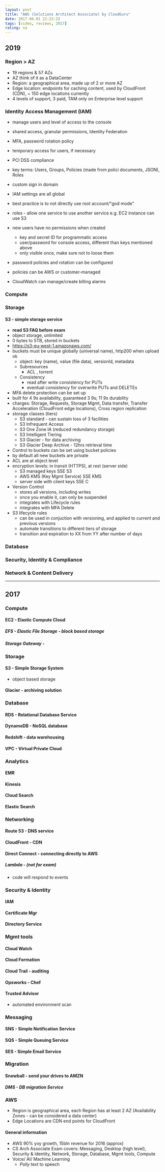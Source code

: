 ```yaml
---
layout: post
title: "AWS (Solutions Architect Associate) by CloudGuru"
date: 2017-06-01 22:22:22
tags: [video, reviews, 2017]
rating: na
---
```


## 2019
### Region > AZ
- 19 regions & 57 AZs
- AZ think of it as a DataCenter
- Region: a geographical area, made up of 2 or more AZ
- Edge location: endpoints for caching content, used by CloudFront (CDN), ~ 150 edge locations currently
- 4 levels of support, 3 paid, TAM only on Enterprise level support

### Identity Access Management (IAM)
- manage users and level of access to the console
- shared access, granular permissions, Identity Federation
- MFA, password rotation policy
- temporary access for users, if necessary
- PCI DSS compliance
- key terms: Users, Groups, Policies (made from polici documents, JSON), Roles
- custom sign in domain
- IAM settings are all global
- best practice is to not directly use root account/"god mode"
- roles - allow one  service to use another service e.g. EC2 instance can use S3
- new users have no permissions when created 
  - key and secret ID for programmatic access
  - user/password for console access, different than keys mentioned above
  - only visible once, make sure not to loose them
- password policies and rotation can be configured
- policies can be AWS or customer-managed

- CloudWatch can manage/create billing alarms

### Compute

### Storage
####  S3 - simple storage service
- **read S3 FAQ before exam**
- object storage, unlimited
- 0 bytes to 5TB, stored in buckets
- https://s3-eu-west-1.amazonaws.com/<bucketname>
- buckets must be unique globally (universal name), http200 when upload ok
  - object: key (name), value (file data), versionId, metadata
  - Subresources
    - ACL , torrent
  - Consistency
    - read after write consistency for PUTs
    - eventual consistency for overwrite PUTs and DELETEs
- MFA delete protection can be set up
- built for 4 9s availability, guaranteed 3 9s; 11 9s durability
- charges: Storage, Requests, Storage Mgmt, Data transfer, Transfer Acceleration (CloudFront edge locations), Cross region replication
- storage classes (tiers)
  - S3 standard - can sustain loss of 3 facilities
  - S3 Infrequent Access
  - S3 One Zone IA (reduced redundancy storage)
  - S3 Intelligent Tiering
  - S3 Glacier - for data archiving
  - S3 Glacier Deep Archive - 12hrs retrieval time
- Control to buckets can be set using bucket policies 
- by default all new buckets are private
- ACL are at object level
- encryption levels: in transit (HTTPS), at rest (server side)
  - S3 managed keys SSE S3
  - AWS KMS (Key Mgmt Service) SSE KMS
  - server side with client keys SSE C
- Version Control
  - stores all versions, including writes
  - once you enable it, can only be suspended
  - integrates with Lifecycle rules
  - integrates with MFA Delete
- S3 lifecycle rules
  - can be used in conjuction with versioning, and applied to current and previous versions
  - automate transitions to different tiers of storage
  - transition and expiration to XX from YY after number of days
### Database
### Security, Identity & Compliance
### Network & Content Delivery

---

## 2017

### Compute
#### EC2 - Elastic Compute Cloud
##### EFS - Elastic File Storage - block based storage
##### Storage Gateway -

### Storage
#### S3 - Simple Storage System
- object based storage
#### Glacier - archiving solution

### Database
#### RDS - Relational Database Service
#### DynamoDB - NoSQL database
#### Redshift - data warehousing
#### VPC - Virtual Private Cloud

### Analytics
#### EMR
#### Kinesis
#### Cloud Search
#### Elastic Search

### Networking
#### Route 53 - DNS service
#### CloudFront - CDN
#### Direct Connect - connecting directly to AWS
##### Lambda - (not for exam)
- code will respond to events

### Security & Identity
#### IAM
#### Certificate Mgr
#### Directory Service

### Mgmt tools
#### Cloud Watch
#### Cloud Formation
#### Cloud Trail - auditing
#### Opsworks - Chef
#### Trusted Advisor
- automated environment scan

### Messaging
#### SNS - Simple Notification Service
#### SQS - Simple Queuing Service
#### SES - Simple Email Service

### Migration
#### Snowball - send your drives to AMZN
##### DMS - DB migration Service

### AWS
- Region is geographical area, each Region has at least 2 AZ (Availability Zones - can be considered a data center)
- Edge Locations are CDN end points for CloudFront

#### General information
- AWS 90% yoy growth, 15bln revenue for 2016 (approx)
- CS Arch Associate Exam covers: Messaging, Desktop (high level), Security & Identity, Network, Storage, Database, Mgmt tools, Compute
- Voice/ AI/ Machine Learning
    - _Polly_ text to speech
